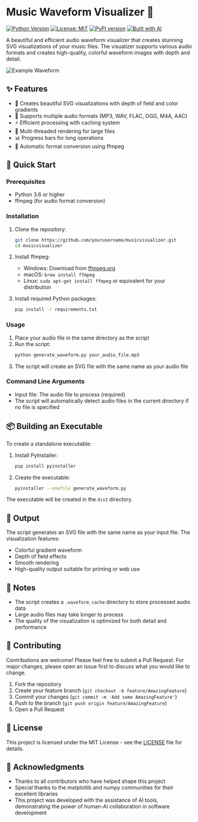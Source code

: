 # Music Waveform Visualizer 🎵

[![Python Version](https://img.shields.io/badge/python-3.6%2B-blue)](https://www.python.org/downloads/)
[![License: MIT](https://img.shields.io/badge/License-MIT-yellow.svg)](https://opensource.org/licenses/MIT)
[![PyPI version](https://badge.fury.io/py/music-visualizer.svg)](https://badge.fury.io/py/music-visualizer)
[![Built with AI](https://img.shields.io/badge/Built%20with-AI-blueviolet)](https://github.com/features/copilot)

A beautiful and efficient audio waveform visualizer that creates stunning SVG visualizations of your music files. The visualizer supports various audio formats and creates high-quality, colorful waveform images with depth and detail.

![Example Waveform](https://raw.githubusercontent.com/yourusername/musicvisualizer/main/examples/example.png)

## ✨ Features

- 🎨 Creates beautiful SVG visualizations with depth of field and color gradients
- 🎵 Supports multiple audio formats (MP3, WAV, FLAC, OGG, M4A, AAC)
- ⚡ Efficient processing with caching system
- 🔄 Multi-threaded rendering for large files
- 📊 Progress bars for long operations
- 🔄 Automatic format conversion using ffmpeg

## 🚀 Quick Start

### Prerequisites

- Python 3.6 or higher
- ffmpeg (for audio format conversion)

### Installation

1. Clone the repository:
   ```bash
   git clone https://github.com/yourusername/musicvisualizer.git
   cd musicvisualizer
   ```

2. Install ffmpeg:
   - Windows: Download from [ffmpeg.org](https://ffmpeg.org/download.html)
   - macOS: `brew install ffmpeg`
   - Linux: `sudo apt-get install ffmpeg` or equivalent for your distribution

3. Install required Python packages:
   ```bash
   pip install -r requirements.txt
   ```

### Usage

1. Place your audio file in the same directory as the script
2. Run the script:
   ```bash
   python generate_waveform.py your_audio_file.mp3
   ```
3. The script will create an SVG file with the same name as your audio file

### Command Line Arguments

- Input file: The audio file to process (required)
- The script will automatically detect audio files in the current directory if no file is specified

## 📦 Building an Executable

To create a standalone executable:

1. Install PyInstaller:
   ```bash
   pip install pyinstaller
   ```

2. Create the executable:
   ```bash
   pyinstaller --onefile generate_waveform.py
   ```

The executable will be created in the `dist` directory.

## 🎯 Output

The script generates an SVG file with the same name as your input file. The visualization features:
- Colorful gradient waveform
- Depth of field effects
- Smooth rendering
- High-quality output suitable for printing or web use

## 📝 Notes

- The script creates a `.waveform_cache` directory to store processed audio data
- Large audio files may take longer to process
- The quality of the visualization is optimized for both detail and performance

## 🤝 Contributing

Contributions are welcome! Please feel free to submit a Pull Request. For major changes, please open an issue first to discuss what you would like to change.

1. Fork the repository
2. Create your feature branch (`git checkout -b feature/AmazingFeature`)
3. Commit your changes (`git commit -m 'Add some AmazingFeature'`)
4. Push to the branch (`git push origin feature/AmazingFeature`)
5. Open a Pull Request

## 📄 License

This project is licensed under the MIT License - see the [LICENSE](LICENSE) file for details.

## 🙏 Acknowledgments

- Thanks to all contributors who have helped shape this project
- Special thanks to the matplotlib and numpy communities for their excellent libraries
- This project was developed with the assistance of AI tools, demonstrating the power of human-AI collaboration in software development